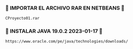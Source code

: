 ### 🌼 IMPORTAR EL ARCHIVO RAR EN NETBEANS 🌼
```bash
CProyecto01.rar 
```
### 🌼 INSTALAR JAVA 19.0.2 2023-01-17 🌼
```bash
https://www.oracle.com/pe/java/technologies/downloads/
```

